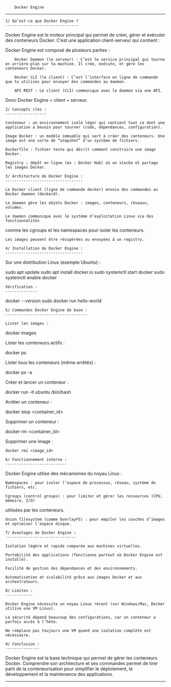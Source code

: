 		Docker Engine
*************************************************************************************
	
	1/ Qu’est-ce que Docker Engine ?
	--------------------------------

Docker Engine est le moteur principal qui permet de créer, gérer et exécuter des conteneurs Docker.
C’est une application client-serveur qui contient :

Docker Engine est composé de plusieurs parties :

        Docker Daemon (le serveur) : C’est le service principal qui tourne en arrière-plan sur ta machine. Il crée, exécute, et gère les conteneurs Docker.

        Docker CLI (le client) : C’est l’interface en ligne de commande que tu utilises pour envoyer des commandes au daemon.

        API REST : Le client (CLI) communique avec le daemon via une API.

Donc Docker Engine = client + serveur.


	2/ Concepts clés :
	------------------

    Conteneur : un environnement isolé léger qui contient tout ce dont une application a besoin pour tourner (code, dépendances, configuration).

    Image Docker : un modèle immuable qui sert à créer des conteneurs. Une image est une sorte de “snapshot” d’un système de fichiers.

    Dockerfile : fichier texte qui décrit comment construire une image Docker.

    Registry : dépôt en ligne (ex : Docker Hub) où on stocke et partage les images Docker.

	3/ Architecture de Docker Engine :
	----------------------------------

    Le Docker client (ligne de commande docker) envoie des commandes au Docker daemon (dockerd).

    Le daemon gère les objets Docker : images, conteneurs, réseaux, volumes.

    Le daemon communique avec le système d’exploitation Linux via des fonctionnalités 
comme les cgroups et les namespaces pour isoler les conteneurs.

    Les images peuvent être récupérées ou envoyées à un registry.

	4/ Installation de Docker Engine :
	----------------------------------

Sur une distribution Linux (exemple Ubuntu) :

sudo apt update
sudo apt install docker.io
sudo systemctl start docker
sudo systemctl enable docker

	Vérification :
	--------------

docker --version
sudo docker run hello-world

	5/ Commandes Docker Engine de base :
	------------------------------------

    Lister les images :

docker images

Lister les conteneurs actifs :

docker ps

Lister tous les conteneurs (même arrêtés) :

docker ps -a

Créer et lancer un conteneur :

docker run -it ubuntu /bin/bash

Arrêter un conteneur :

docker stop <container_id>

Supprimer un conteneur :

docker rm <container_id>

Supprimer une image :

    docker rmi <image_id>

	6/ Fonctionnement interne :
	---------------------------

Docker Engine utilise des mécanismes du noyau Linux :

    Namespaces : pour isoler l’espace de processus, réseau, système de fichiers, etc.

    Cgroups (control groups) : pour limiter et gérer les ressources (CPU, mémoire, I/O) 
utilisées par les conteneurs.

    Union filesystem (comme OverlayFS) : pour empiler les couches d’images et optimiser l’espace disque.

	7/ Avantages de Docker Engine :
	-------------------------------

    Isolation légère et rapide comparée aux machines virtuelles.

    Portabilité des applications (fonctionne partout où Docker Engine est installé).

    Facilité de gestion des dépendances et des environnements.

    Automatisation et scalabilité grâce aux images Docker et aux orchestrateurs.

	8/ Limites :
	------------

    Docker Engine nécessite un noyau Linux récent (sur Windows/Mac, Docker utilise une VM Linux).

    La sécurité dépend beaucoup des configurations, car un conteneur a parfois accès à l’hôte.

    Ne remplace pas toujours une VM quand une isolation complète est nécessaire.

	9/ Conclusion :
	---------------

Docker Engine est la base technique qui permet de gérer les conteneurs Docker. Comprendre son architecture et ses commandes permet de tirer parti de la conteneurisation pour simplifier le déploiement, le développement et la maintenance des applications.

*********************************************************************************************
